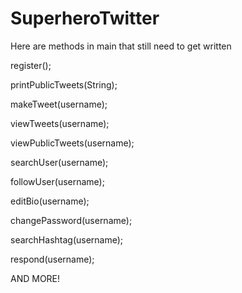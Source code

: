 # SuperheroTwitter

Here are methods in main that still need to get written

register();

printPublicTweets(String);

makeTweet(username);

viewTweets(username);

viewPublicTweets(username);

searchUser(username);

followUser(username);

editBio(username);

changePassword(username);

searchHashtag(username);

respond(username);

AND MORE!
